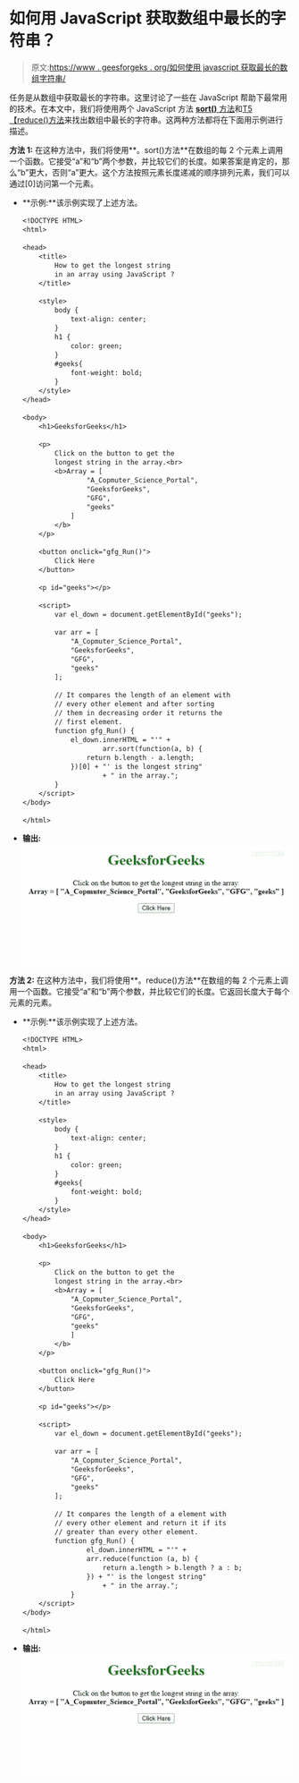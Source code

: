 # 如何用 JavaScript 获取数组中最长的字符串？

> 原文:[https://www . geesforgeks . org/如何使用 javascript 获取最长的数组字符串/](https://www.geeksforgeeks.org/how-to-get-the-longest-string-in-an-array-using-javascript/)

任务是从数组中获取最长的字符串。这里讨论了一些在 JavaScript 帮助下最常用的技术。在本文中，我们将使用两个 JavaScript 方法 [**sort()** 方法](https://www.geeksforgeeks.org/javascript-sort-method/)和[T5【reduce()方法](https://www.geeksforgeeks.org/javascript-array-reduce-method/)来找出数组中最长的字符串。这两种方法都将在下面用示例进行描述。

**方法 1:** 在这种方法中，我们将使用**。sort()方法**在数组的每 2 个元素上调用一个函数。它接受“a”和“b”两个参数，并比较它们的长度。如果答案是肯定的，那么“b”更大，否则“a”更大。这个方法按照元素长度递减的顺序排列元素，我们可以通过[0]访问第一个元素。

*   **示例:**该示例实现了上述方法。

    ```
    <!DOCTYPE HTML>
    <html>

    <head>
        <title>
            How to get the longest string
            in an array using JavaScript ?
        </title>

        <style>
            body {
                text-align: center;
            }
            h1 {
                color: green;
            }
            #geeks{
                font-weight: bold;
            }
        </style>
    </head>

    <body>
        <h1>GeeksforGeeks</h1>

        <p>
            Click on the button to get the
            longest string in the array.<br>
            <b>Array = [
                    "A_Copmuter_Science_Portal", 
                    "GeeksforGeeks", 
                    "GFG", 
                    "geeks"
                ]
            </b>
        </p>

        <button onclick="gfg_Run()">
            Click Here
        </button>

        <p id="geeks"></p>

        <script>
            var el_down = document.getElementById("geeks");

            var arr = [
                "A_Copmuter_Science_Portal", 
                "GeeksforGeeks",
                "GFG", 
                "geeks"
            ];

            // It compares the length of an element with
            // every other element and after sorting
            // them in decreasing order it returns the
            // first element.
            function gfg_Run() {
                el_down.innerHTML = "'" + 
                        arr.sort(function(a, b) {
                    return b.length - a.length;
                })[0] + "' is the longest string"
                        + " in the array.";
            }
        </script>
    </body>

    </html>
    ```

*   **输出:**
    ![](img/8b283c773094b2663638e088a5967514.png)

**方法 2:** 在这种方法中，我们将使用**。reduce()方法**在数组的每 2 个元素上调用一个函数。它接受“a”和“b”两个参数，并比较它们的长度。它返回长度大于每个元素的元素。

*   **示例:**该示例实现了上述方法。

    ```
    <!DOCTYPE HTML>
    <html>

    <head>
        <title>
            How to get the longest string
            in an array using JavaScript ?
        </title>

        <style>
            body {
                text-align: center;
            }
            h1 {
                color: green;
            }
            #geeks{
                font-weight: bold;
            }
        </style>
    </head>

    <body>
        <h1>GeeksforGeeks</h1>

        <p>
            Click on the button to get the
            longest string in the array.<br>
            <b>Array = [
                "A_Copmuter_Science_Portal", 
                "GeeksforGeeks", 
                "GFG", 
                "geeks"
                ]
            </b>
        </p>

        <button onclick="gfg_Run()">
            Click Here
        </button>

        <p id="geeks"></p>

        <script>
            var el_down = document.getElementById("geeks");

            var arr = [
                "A_Copmuter_Science_Portal", 
                "GeeksforGeeks",
                "GFG", 
                "geeks"
            ];

            // It compares the length of a element with
            // every other element and return it if its
            // greater than every other element.
            function gfg_Run() {
                    el_down.innerHTML = "'" + 
                    arr.reduce(function (a, b) { 
                        return a.length > b.length ? a : b; 
                    }) + "' is the longest string"
                        + " in the array."; 
                }
        </script>
    </body>

    </html>
    ```

*   **输出:**
    ![](img/8b283c773094b2663638e088a5967514.png)